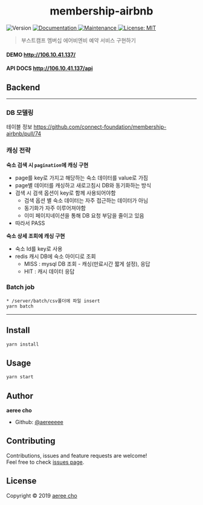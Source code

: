<h1 align="center">membership-airbnb</h1>
<p>
  <img alt="Version" src="https://img.shields.io/badge/version-0.0.1-blue.svg?cacheSeconds=2592000" />
  <a href="example.com" target="_blank">
    <img alt="Documentation" src="https://img.shields.io/badge/documentation-yes-brightgreen.svg" />
  </a>
    <a href="https://github.com/aereeeee/membership-airbnb/graphs/commit-activity" target="_blank">
    <img alt="Maintenance" src="https://img.shields.io/badge/Maintained%3F-yes-green.svg" />
  </a>
  <a href="#" target="_blank">
    <img alt="License: MIT" src="https://img.shields.io/badge/License-MIT-yellow.svg" />
  </a>
</p>

> 부스트캠프 멤버십 에어비엔비 예약 서비스 구현하기

#### DEMO http://106.10.41.137/
#### API DOCS http://106.10.41.137/api


## Backend
---
### DB 모델링

테이블 정보
https://github.com/connect-foundation/membership-airbnb/pull/74
  
### 캐싱 전략
  
**숙소 검색 시 `pagination`에 캐싱 구현**
- page를 key로 가지고 해당하는 숙소 데이터를 value로 가짐
- page별 데이터를 캐싱하고 새로고침시 DB와 동기화하는 방식
- 검색 시 검색 옵션이 key로 함께 사용되어야함
  - 검색 옵션 별 숙소 데이터는 자주 접근하는 데이터가 아님
  - 동기화가 자주 이루어져야함
  - 이미 페이지네이션을 통해 DB 요청 부담을 줄이고 있음
- 따라서 PASS
 
**숙소 상세 조회에 캐싱 구현**
- 숙소 Id를 key로 사용
- redis 캐시 DB에 숙소 아이디로 조회
  - MISS : mysql DB 조회 - 캐싱(만료시간 짧게 설정), 응답
  - HIT : 캐시 데이터 응답

### Batch job
```
* /server/batch/csv폴더에 파일 insert
yarn batch 
```

---

## Install

```sh
yarn install
```

## Usage

```sh
yarn start
```


## Author

**aeree cho**

- Github: [@aereeeee](https://github.com/aereeeee)

## Contributing

Contributions, issues and feature requests are welcome!<br />Feel free to check [issues page](https://github.com/aereeeee/membership-airbnb/issues).

## License

Copyright © 2019 [aeree cho](https://github.com/aereeeee)
